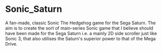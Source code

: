 # Sonic_Saturn
A fan-made, classic Sonic The Hedgehog game for the Sega Saturn. The aim is to create the sort of main-series Sonic game that I believe should have been made for the Sega Saturn i.e. a mainly 2D side scroller just like Sonic 3, that also utilises the Saturn's superior power to that of the Mega Drive.
